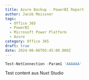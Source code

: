 ```yaml
---
title: Azure Backup - PowerBI Report
author: Jacob Meissner
tags:
  - Office 365
  - PowerBI
  - Microsoft Power Platform
  - Azure
category: Office 365
draft: true
date: 2024-06-06T05:45:00.000Z
---
```


```powershell [Test.json]
Test-NetConnection -Param1 'AAAAAA'
```

Test content aus Nuxt Studio

